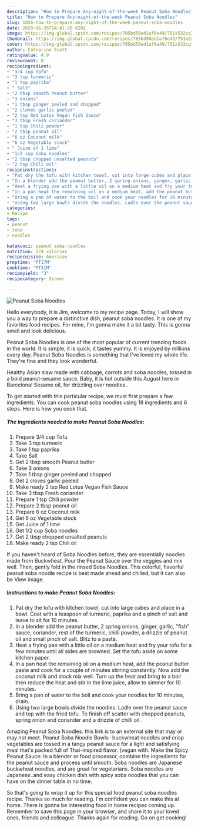 ```yaml
---
description: "How to Prepare Any-night-of-the-week Peanut Soba Noodles"
title: "How to Prepare Any-night-of-the-week Peanut Soba Noodles"
slug: 1826-how-to-prepare-any-night-of-the-week-peanut-soba-noodles
date: 2020-06-26T14:41:20.620Z
image: https://img-global.cpcdn.com/recipes/705bd56ed1af6e49/751x532cq70/peanut-soba-noodles-recipe-main-photo.jpg
thumbnail: https://img-global.cpcdn.com/recipes/705bd56ed1af6e49/751x532cq70/peanut-soba-noodles-recipe-main-photo.jpg
cover: https://img-global.cpcdn.com/recipes/705bd56ed1af6e49/751x532cq70/peanut-soba-noodles-recipe-main-photo.jpg
author: Catherine Scott
ratingvalue: 4.9
reviewcount: 8
recipeingredient:
- "3/4 cup Tofu"
- "3 tsp turmeric"
- "1 tsp paprika"
- " Salt"
- "2 tbsp smooth Peanut butter"
- "3 onions"
- "1 tbsp ginger peeled and chopped"
- "2 cloves garlic peeled"
- "2 tsp Red Lotus Vegan Fish Sauce"
- "3 tbsp Fresh coriander"
- "1 tsp Chili powder"
- "2 tbsp peanut oil"
- "6 oz Coconut milk"
- "6 oz Vegetable stock"
- " Juice of 1 lime"
- "1/2 cup Soba noodles"
- "2 tbsp chopped unsalted peanuts"
- "2 tsp Chili oil"
recipeinstructions:
- "Pat dry the tofu with kitchen towel, cut into large cubes and place in a bowl. Coat with a teaspoon of turmeric, paprika and a pinch of salt and leave to sit for 10 minutes."
- "In a blender add the peanut butter, 2 spring onions, ginger, garlic, &#34;fish&#34; sauce, coriander, rest of the turmeric, chilli powder, a drizzle of peanut oil and small pinch of salt. Blitz to a paste."
- "Heat a frying pan with a little oil on a medium heat and fry your tofu for a few minutes until all sides are browned. Set the tofu aside on some kitchen paper."
- "In a pan heat the remaining oil on a medium heat, add the peanut butter paste and cook for a couple of minutes stirring constantly. Now add the coconut milk and stock mix well. Turn up the heat and bring to a boil then reduce the heat and stir in the lime juice, allow to simmer for 10 minutes."
- "Bring a pan of water to the boil and cook your noodles for 10 minutes, drain."
- "Using two large bowls divide the noodles. Ladle over the peanut sauce and top with the fried tofu. To finish off scatter with chopped peanuts, spring onion and coriander and a drizzle of chilli oil."
categories:
- Recipe
tags:
- peanut
- soba
- noodles

katakunci: peanut soba noodles 
nutrition: 274 calories
recipecuisine: American
preptime: "PT17M"
cooktime: "PT31M"
recipeyield: "3"
recipecategory: Dinner

---
```



![Peanut Soba Noodles](https://img-global.cpcdn.com/recipes/705bd56ed1af6e49/751x532cq70/peanut-soba-noodles-recipe-main-photo.jpg)

Hello everybody, it is Jim, welcome to my recipe page. Today, I will show you a way to prepare a distinctive dish, peanut soba noodles. It is one of my favorites food recipes. For mine, I'm gonna make it a bit tasty. This is gonna smell and look delicious.

Peanut Soba Noodles is one of the most popular of current trending foods in the world. It is simple, it is quick, it tastes yummy. It is enjoyed by millions every day. Peanut Soba Noodles is something that I've loved my whole life. They're fine and they look wonderful.

Healthy Asian slaw made with cabbage, carrots and soba noodles, tossed in a bold peanut-sesame sauce. Baby, it is hot outside this August here in Barcelona! Sesame oil, for drizzling over noodles..


To get started with this particular recipe, we must first prepare a few ingredients. You can cook peanut soba noodles using 18 ingredients and 6 steps. Here is how you cook that.

<!--inarticleads1-->

##### The ingredients needed to make Peanut Soba Noodles:

1. Prepare 3/4 cup Tofu
1. Take 3 tsp turmeric
1. Take 1 tsp paprika
1. Take  Salt
1. Get 2 tbsp smooth Peanut butter
1. Take 3 onions
1. Take 1 tbsp ginger peeled and chopped
1. Get 2 cloves garlic peeled
1. Make ready 2 tsp Red Lotus Vegan Fish Sauce
1. Take 3 tbsp Fresh coriander
1. Prepare 1 tsp Chili powder
1. Prepare 2 tbsp peanut oil
1. Prepare 6 oz Coconut milk
1. Get 6 oz Vegetable stock
1. Get  Juice of 1 lime
1. Get 1/2 cup Soba noodles
1. Get 2 tbsp chopped unsalted peanuts
1. Make ready 2 tsp Chili oil


If you haven&#39;t heard of Soba Noodles before, they are essentially noodles made from Buckwheat. Pour the Peanut Sauce over the veggies and mix well. Then, gently fold in the rinsed Soba Noodles. This colorful, flavorful peanut soba noodle recipe is best made ahead and chilled, but it can also be View image. 

<!--inarticleads2-->

##### Instructions to make Peanut Soba Noodles:

1. Pat dry the tofu with kitchen towel, cut into large cubes and place in a bowl. Coat with a teaspoon of turmeric, paprika and a pinch of salt and leave to sit for 10 minutes.
1. In a blender add the peanut butter, 2 spring onions, ginger, garlic, &#34;fish&#34; sauce, coriander, rest of the turmeric, chilli powder, a drizzle of peanut oil and small pinch of salt. Blitz to a paste.
1. Heat a frying pan with a little oil on a medium heat and fry your tofu for a few minutes until all sides are browned. Set the tofu aside on some kitchen paper.
1. In a pan heat the remaining oil on a medium heat, add the peanut butter paste and cook for a couple of minutes stirring constantly. Now add the coconut milk and stock mix well. Turn up the heat and bring to a boil then reduce the heat and stir in the lime juice, allow to simmer for 10 minutes.
1. Bring a pan of water to the boil and cook your noodles for 10 minutes, drain.
1. Using two large bowls divide the noodles. Ladle over the peanut sauce and top with the fried tofu. To finish off scatter with chopped peanuts, spring onion and coriander and a drizzle of chilli oil.


Amazing Peanut Soba Noodles. this link is to an external site that may or may not meet. Peanut Soba Noodle Bowls- buckwheat noodles and crisp vegetables are tossed in a tangy peanut sauce for a light and satisfying meal that&#39;s packed full of Thai-inspired flavor. (vegan with. Make the Spicy Peanut Sauce: In a blender or food processor, combine the ingredients for the peanut sauce and process until smooth. Soba noodles are Japanese buckwheat noodles, and are great for vegetarians. Soba noodles are Japanese..and easy chicken dish with spicy soba noodles that you can have on the dinner table in no time. 

So that's going to wrap it up for this special food peanut soba noodles recipe. Thanks so much for reading. I'm confident you can make this at home. There is gonna be interesting food in home recipes coming up. Remember to save this page in your browser, and share it to your loved ones, friends and colleague. Thanks again for reading. Go on get cooking!
